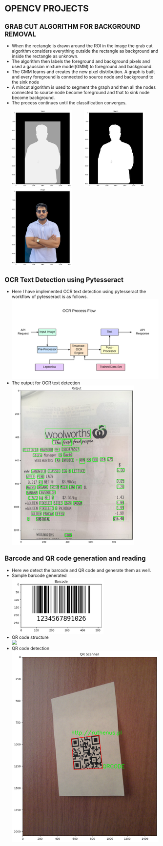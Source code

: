 # OPENCV PROJECTS


## GRAB CUT ALGORITHM FOR BACKGROUND REMOVAL

- When the rectangle is drawn around the ROI in the image the grab cut algorithm considers everything outside the rectangle as background and inside the rectangle as unknown.<br/>
- The algorithm then labels the foreground and background pixels and used a gaussian  mixture model(GMM) to foreground and background.<br/>
- The GMM learns and creates the new pixel distribution. A graph is built and every foreground is connected to source node and background to the sink node<br/>
- A mincut algorithm is used to segment the graph and then all the nodes connected to source node become foreground and that to sink node become background.<br/>
- The process continues until the classification converges.<br/> 
<p float = "left">
<img src = "https://github.com/Ykulkarni-ops/opencv_projects/blob/main/Background_removal_grabcut_algo/images/mask.jpg" width = 200 title ="Mask" hspace="20" /><img src = "https://github.com/Ykulkarni-ops/opencv_projects/blob/main/Background_removal_grabcut_algo/images/mask2.jpg" width = 200 title = "Mask2" hspace="20" /><img src = "https://github.com/Ykulkarni-ops/opencv_projects/blob/main/Background_removal_grabcut_algo/images/finalimage.jpg" width = 200 title= "final" hspace="20" />
</p>


## OCR Text Detection using Pytesseract

- Here I have implemented OCR text detection using pytesseract the workflow of pytesseract is as follows.<br/>
<img src = "https://github.com/Ykulkarni-ops/opencv_projects/blob/main/OCR_text_detection/images/workflow.png"><br/>
- The output for OCR text detection<br/>
<img src = "https://github.com/Ykulkarni-ops/opencv_projects/blob/main/OCR_text_detection/images/output.png" width = 400 title = "OCR image"><br/>


## Barcode and QR code generation and reading

- Here we detect the barcode and QR code and generate them as well.<br/>
- Sample barcode generated<br/>
<img src = "https://github.com/Ykulkarni-ops/opencv_projects/blob/main/barcode_QR_generation_reading/images/output1.png" width = 300><br/>
- QR code structure<br/>
<img src = "https://upload.wikimedia.org/wikipedia/commons/thumb/1/1d/QR_Code_Structure_Example_3.svg/800px-QR_Code_Structure_Example_3.svg.png" width = 300><br/>
- QR code detection<br/>
<img src = "https://github.com/Ykulkarni-ops/opencv_projects/blob/main/barcode_QR_generation_reading/images/output.png" witdh = 300><br/>
